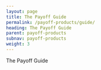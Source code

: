 ```yaml
---
layout: page
title: The Payoff Guide
permalink: /payoff-products/guide/
heading: The Payoff Guide
parent: payoff-products
subnav: payoff-products
weight: 3
---
```



<section class="p-b-md">
	<p class="lead">The Payoff Guide</p>
</section>
